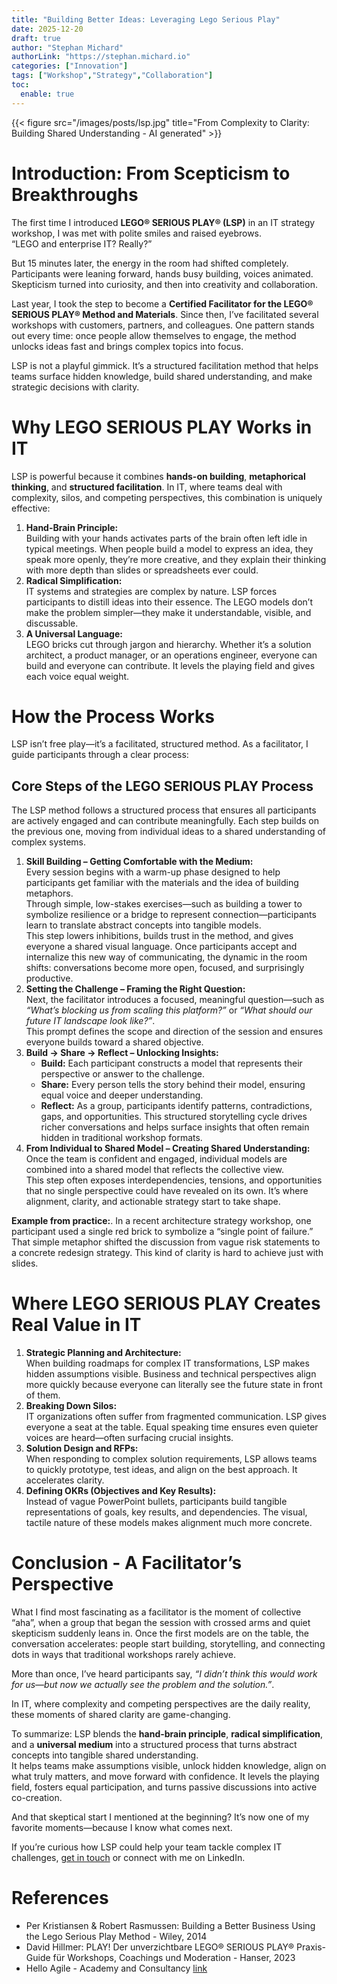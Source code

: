 ```yaml
---
title: "Building Better Ideas: Leveraging Lego Serious Play"
date: 2025-12-20
draft: true
author: "Stephan Michard"
authorLink: "https://stephan.michard.io"
categories: ["Innovation"]
tags: ["Workshop","Strategy","Collaboration"]
toc:
  enable: true
---
```


{{< figure src="/images/posts/lsp.jpg" title="From Complexity to Clarity: Building Shared Understanding - AI generated" >}}

# Introduction: From Scepticism to Breakthroughs

The first time I introduced **LEGO® SERIOUS PLAY® (LSP)** in an IT strategy workshop, I was met with polite smiles and raised eyebrows.  
“LEGO and enterprise IT? Really?”

But 15 minutes later, the energy in the room had shifted completely. Participants were leaning forward, hands busy building, voices animated. Skepticism turned into curiosity, and then into creativity and collaboration.

Last year, I took the step to become a **Certified Facilitator for the LEGO® SERIOUS PLAY® Method and Materials**. Since then, I’ve facilitated several workshops with customers, partners, and colleagues. One pattern stands out every time: once people allow themselves to engage, the method unlocks ideas fast and brings complex topics into focus.

LSP is not a playful gimmick. It’s a structured facilitation method that helps teams surface hidden knowledge, build shared understanding, and make strategic decisions with clarity.

# Why LEGO SERIOUS PLAY Works in IT

LSP is powerful because it combines **hands-on building**, **metaphorical thinking**, and **structured facilitation**. In IT, where teams deal with complexity, silos, and competing perspectives, this combination is uniquely effective:

1. **Hand-Brain Principle:**  
    Building with your hands activates parts of the brain often left idle in typical meetings. When people build a model to express an idea, they speak more openly, they’re more creative, and they explain their thinking with more depth than slides or spreadsheets ever could.
2. **Radical Simplification:**  
    IT systems and strategies are complex by nature. LSP forces participants to distill ideas into their essence. The LEGO models don’t make the problem simpler—they make it understandable, visible, and discussable.
3. **A Universal Language:**  
    LEGO bricks cut through jargon and hierarchy. Whether it’s a solution architect, a product manager, or an operations engineer, everyone can build and everyone can contribute. It levels the playing field and gives each voice equal weight.
    
# How the Process Works
LSP isn’t free play—it’s a facilitated, structured method. As a facilitator, I guide participants through a clear process:

## Core Steps of the LEGO SERIOUS PLAY Process

The LSP method follows a structured process that ensures all participants are actively engaged and can contribute meaningfully. Each step builds on the previous one, moving from individual ideas to a shared understanding of complex systems.

1. **Skill Building – Getting Comfortable with the Medium:**  
    Every session begins with a warm-up phase designed to help participants get familiar with the materials and the idea of building metaphors.  
    Through simple, low-stakes exercises—such as building a tower to symbolize resilience or a bridge to represent connection—participants learn to translate abstract concepts into tangible models.    
    This step lowers inhibitions, builds trust in the method, and gives everyone a shared visual language. Once participants accept and internalize this new way of communicating, the dynamic in the room shifts: conversations become more open, focused, and surprisingly productive.
2. **Setting the Challenge – Framing the Right Question:**  
    Next, the facilitator introduces a focused, meaningful question—such as _“What’s blocking us from scaling this platform?”_ or _“What should our future IT landscape look like?”_.  
    This prompt defines the scope and direction of the session and ensures everyone builds toward a shared objective.
3. **Build → Share → Reflect – Unlocking Insights:**
    - **Build:** Each participant constructs a model that represents their perspective or answer to the challenge.
    - **Share:** Every person tells the story behind their model, ensuring equal voice and deeper understanding.
    - **Reflect:** As a group, participants identify patterns, contradictions, gaps, and opportunities.
    This structured storytelling cycle drives richer conversations and helps surface insights that often remain hidden in traditional workshop formats.
4. **From Individual to Shared Model – Creating Shared Understanding:**  
    Once the team is confident and engaged, individual models are combined into a shared model that reflects the collective view.  
    This step often exposes interdependencies, tensions, and opportunities that no single perspective could have revealed on its own. It’s where alignment, clarity, and actionable strategy start to take shape.

**Example from practice:**. 
In a recent architecture strategy workshop, one participant used a single red brick to symbolize a “single point of failure.” That simple metaphor shifted the discussion from vague risk statements to a concrete redesign strategy. This kind of clarity is hard to achieve just with slides.

# Where LEGO SERIOUS PLAY Creates Real Value in IT

1. **Strategic Planning and Architecture:**  
    When building roadmaps for complex IT transformations, LSP makes hidden assumptions visible. Business and technical perspectives align more quickly because everyone can literally see the future state in front of them.
2. **Breaking Down Silos:**  
    IT organizations often suffer from fragmented communication. LSP gives everyone a seat at the table. Equal speaking time ensures even quieter voices are heard—often surfacing crucial insights.
3. **Solution Design and RFPs:**  
    When responding to complex solution requirements, LSP allows teams to quickly prototype, test ideas, and align on the best approach. It accelerates clarity.
4. **Defining OKRs (Objectives and Key Results):**  
    Instead of vague PowerPoint bullets, participants build tangible representations of goals, key results, and dependencies. The visual, tactile nature of these models makes alignment much more concrete.
    

# Conclusion - A Facilitator’s Perspective

What I find most fascinating as a facilitator is the moment of collective “aha”, when a group that began the session with crossed arms and quiet skepticism suddenly leans in. Once the first models are on the table, the conversation accelerates: people start building, storytelling, and connecting dots in ways that traditional workshops rarely achieve.   

More than once, I’ve heard participants say, _“I didn’t think this would work for us—but now we actually see the problem and the solution.”_. 

In IT, where complexity and competing perspectives are the daily reality, these moments of shared clarity are game-changing.

To summarize: LSP blends the **hand-brain principle**, **radical simplification**, and a **universal medium** into a structured process that turns abstract concepts into tangible shared understanding.    
It helps teams make assumptions visible, unlock hidden knowledge, align on what truly matters, and move forward with confidence. It levels the playing field, fosters equal participation, and turns passive discussions into active co-creation.

And that skeptical start I mentioned at the beginning? It’s now one of my favorite moments—because I know what comes next.  

If you’re curious how LSP could help your team tackle complex IT challenges, [get in touch](https://red.ht/meet_stephan) or connect with me on LinkedIn.

# References

- Per Kristiansen & Robert Rasmussen: Building a Better Business Using the Lego Serious Play Method - Wiley, 2014
- David Hillmer: PLAY! Der unverzichtbare LEGO® SERIOUS PLAY® Praxis-Guide für Workshops, Coachings und Moderation - Hanser, 2023
- Hello Agile - Academy and Consultancy [link](https://www.helloagile.de/)

